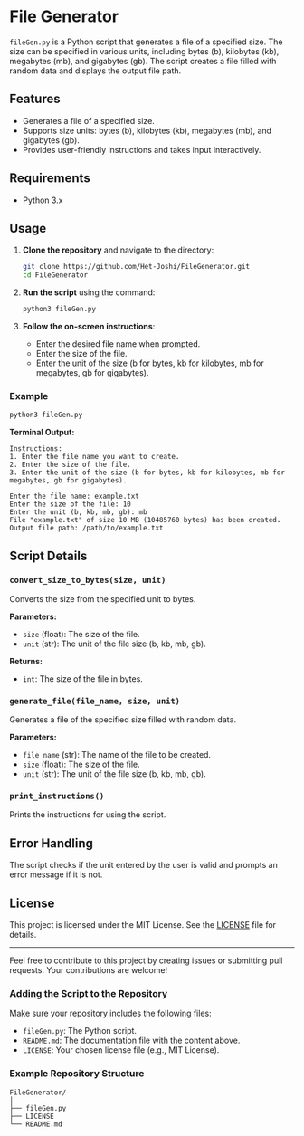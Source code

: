 # File Generator

`fileGen.py` is a Python script that generates a file of a specified size. The size can be specified in various units, including bytes (b), kilobytes (kb), megabytes (mb), and gigabytes (gb). The script creates a file filled with random data and displays the output file path.

## Features

- Generates a file of a specified size.
- Supports size units: bytes (b), kilobytes (kb), megabytes (mb), and gigabytes (gb).
- Provides user-friendly instructions and takes input interactively.

## Requirements

- Python 3.x

## Usage

1. **Clone the repository** and navigate to the directory:

    ```sh
    git clone https://github.com/Het-Joshi/FileGenerator.git
    cd FileGenerator
    ```

2. **Run the script** using the command:

    ```sh
    python3 fileGen.py
    ```

3. **Follow the on-screen instructions**:
    - Enter the desired file name when prompted.
    - Enter the size of the file.
    - Enter the unit of the size (b for bytes, kb for kilobytes, mb for megabytes, gb for gigabytes).

### Example

```sh
python3 fileGen.py
```

**Terminal Output:**
```
Instructions:
1. Enter the file name you want to create.
2. Enter the size of the file.
3. Enter the unit of the size (b for bytes, kb for kilobytes, mb for megabytes, gb for gigabytes).

Enter the file name: example.txt
Enter the size of the file: 10
Enter the unit (b, kb, mb, gb): mb
File "example.txt" of size 10 MB (10485760 bytes) has been created.
Output file path: /path/to/example.txt
```

## Script Details

### `convert_size_to_bytes(size, unit)`

Converts the size from the specified unit to bytes.

**Parameters:**
- `size` (float): The size of the file.
- `unit` (str): The unit of the file size (b, kb, mb, gb).

**Returns:**
- `int`: The size of the file in bytes.

### `generate_file(file_name, size, unit)`

Generates a file of the specified size filled with random data.

**Parameters:**
- `file_name` (str): The name of the file to be created.
- `size` (float): The size of the file.
- `unit` (str): The unit of the file size (b, kb, mb, gb).

### `print_instructions()`

Prints the instructions for using the script.

## Error Handling

The script checks if the unit entered by the user is valid and prompts an error message if it is not.

## License

This project is licensed under the MIT License. See the [LICENSE](LICENSE) file for details.

---

Feel free to contribute to this project by creating issues or submitting pull requests. Your contributions are welcome!


### Adding the Script to the Repository
Make sure your repository includes the following files:
- `fileGen.py`: The Python script.
- `README.md`: The documentation file with the content above.
- `LICENSE`: Your chosen license file (e.g., MIT License).


### Example Repository Structure

```
FileGenerator/
│
├── fileGen.py
├── LICENSE
└── README.md
```
